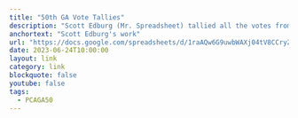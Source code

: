 ```yaml
---
title: "50th GA Vote Tallies"
description: "Scott Edburg (Mr. Spreadsheet) tallied all the votes from the 50th General Assembly and complied them in Google Sheets for all to view."
anchortext: "Scott Edburg's work"
url: "https://docs.google.com/spreadsheets/d/1raAQw6G9uwbWAXj04tV8CCryZ4YPE54_aMyiCwDgRL0/edit#gid=0"
date: 2023-06-24T10:00:00
layout: link
category: link
blockquote: false
youtube: false
tags:
  - PCAGA50
---
```




